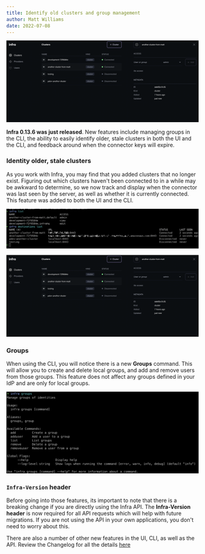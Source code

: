 ```yaml
---
title: Identify old clusters and group management
author: Matt Williams
date: 2022-07-08
---
```


![Last Seen](./images/changelog-0.13.6-lastseenconnected-ui.png)

**Infra 0.13.6 was just released**. New features include managing groups in the CLI, the ability to easily identify older, stale clusters in both the UI and the CLI, and feedback around when the connector keys will expire.

### Identity older, stale clusters

As you work with Infra, you may find that you added clusters that no longer exist. Figuring out which clusters haven't been connected to in a while may be awkward to determine, so we now track and display when the connector was last seen by the server, as well as whether it is currently connected. This feature was added to both the UI and the CLI.

![Last Seen](./images/changelog-0.13.6-lastseenconnected.png)

![Last Seen UI](./images/changelog-0.13.6-lastseenconnected-ui.png)

### Groups

When using the CLI, you will notice there is a new **Groups** command. This will allow you to create and delete local groups, and add and remove users from those groups. This feature does not affect any groups defined in your IdP and are only for local groups.

![Infra Groups](./images/changelog-0.13.6-infragroups.png)

### `Infra-Version` header

Before going into those features, its important to note that there is a breaking change if you are directly using the Infra API. The **Infra-Version header** is now required for all API requests which will help with future migrations. If you are not using the API in your own applications, you don't need to worry about this.

There are also a number of other new features in the UI, CLI, as well as the API. Review the Changelog for all the details [here](https://github.com/infrahq/infra/releases/tag/v0.13.6)
